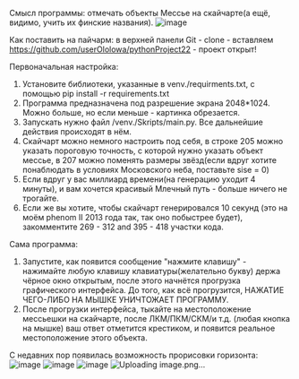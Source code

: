 Смысл программы: отмечать объекты Мессье на скайчарте(а ещё, видимо, учить их финские названия).
![image](https://github.com/user-attachments/assets/50775e85-d4d1-497d-9a2c-58765bc80a56)


Как поставить на пайчарм: в верхней панели Git - clone - вставляем https://github.com/userOlolowa/pythonProject22 - проект открыт!

Первоначальная настройка:
1. Установите библиотеки, указанные в venv./requirments.txt, с помощью   pip install -r requirements.txt
2. Программа предназначена под разрешение экрана 2048*1024. Можно больше, но если меньше - картинка обрезается.
3. Запускать нужно файл /venv./Skripts/main.py. Все дальнейшие действия происходят в нём.
4. Скайчарт можно немного настроить под себя, в строке 205 можно указать пороговую точность, с которой нужно указать объект мессье, в 207 можно поменять размеры звёзд(если вдруг хотите понаблюдать в условиях Московского неба, поставьте sise = 0) 
5. Если вдруг у вас миллиард времени(на генерацию уходит 4 минуты), и вам хочется красивый Млечный путь - больше ничего не трогайте.
6. Если же вы хотите, чтобы скайчарт генерировался 10 секунд (это на моём phenom II 2013 года так, так оно побыстрее будет), закомментите 269 - 312 and 395 - 418 участки кода.

Сама программа:
1. 3апустите, как появится сообщение "нажмите клавишу" - нажимайте любую клавишу клавиатуры(желательно букву) держа чёрное окно открытым, после этого начнётся прогрузка графического интерфейса. До того, как всё прогрузится, НАЖАТИЕ ЧЕГО-ЛИБО НА МЫШКЕ УНИЧТОЖАЕТ ПРОГРАММУ.
2. После прогрузки интерфейса, тыкайте на местоположение мессьешки на скайчарте, после ЛКМ/ПКМ/СКМ/и т.д. (любая кнопка на мышке) ваш ответ отметится крестиком, и появится реальное местоположение этого объекта.


С недавних пор появилась возможность прорисовки горизонта:
![image](https://github.com/user-attachments/assets/30dbd718-3e2c-4f49-8bc4-252b48d5fb1c)
![image](https://github.com/user-attachments/assets/0286b818-a123-4a8f-a0e6-44e55504dbf1)
![image](https://github.com/user-attachments/assets/dce16606-3a09-4e5d-8e05-0dfe9e9373b0)
![Uploading image.png…]()

